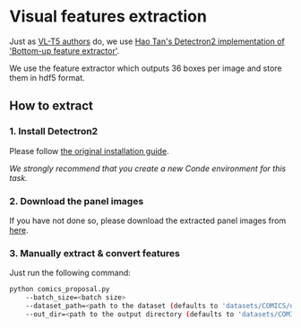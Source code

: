 # Visual features extraction

Just as [VL-T5 authors](https://github.com/j-min/VL-T5) do, we use [Hao Tan's Detectron2 implementation of 'Bottom-up feature extractor'](https://github.com/airsplay/py-bottom-up-attention).

We use the feature extractor which outputs 36 boxes per image and store them in hdf5 format.


## How to extract

### 1. Install Detectron2

Please follow [the original installation guide](https://github.com/airsplay/py-bottom-up-attention#installation).

*We strongly recommend that you create a new Conde environment for this task.*


### 2. Download the panel images

If you have not done so, please download the extracted panel images from [here](https://obj.umiacs.umd.edu/comics/index.html).


### 3. Manually extract & convert features

Just run the following command:

```sh
python comics_proposal.py 
    --batch_size=<batch size> 
    --dataset_path=<path to the dataset (defaults to 'datasets/COMICS/data')> 
    --out_dir=<path to the output directory (defaults to 'datasets/COMICS/frcnn_features')>
```
